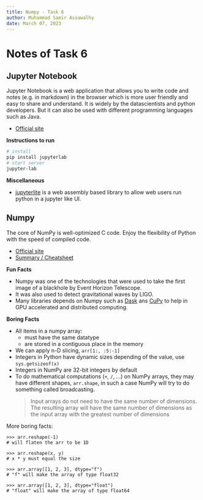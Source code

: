 ```yaml
---
title: Numpy - Task 6
author: Muhammad Samir Assawalhy
date: March 07, 2023
---
```


# Notes of Task 6

## Jupyter Notebook

Jupyter Notebook is a web application that allows you to write code and notes (e.g. in markdown) in the browser which is more user friendly and easy to share and understand. It is widely by the datascientists and python developers. But it can also be used with different programming languages such as Java.

- [Official site](https://jupyter.org/)

**Instructions to run**

~~~{.bash .number-lines}
# install
pip install jupyterlab
# start server
jupyter-lab
~~~

**Miscellaneous**

- [jupyterlite](https://github.com/jupyterlite/jupyterlite) is a web assembly based library to allow web users run python in a jupyter like UI.

## Numpy

The core of NumPy is well-optimized C code. Enjoy the flexibility of Python with the speed of compiled code.

- [Official site](https://numpy.org/)
- [Summary / Cheatsheet](https://drive.google.com/file/d/1NH7ttjnZTbdQEerff4rZW4XjY9uh2TNT/view)

**Fun Facts**

- Numpy was one of the technologies that were used to take the first image of a blackhole by Event Horizon Telescope.
- It was also used to detect gravitational waves by LIGO.
- Many libraries depends on Numpy such as [Dask](https://dask.org/) ans [CuPy](https://cupy.chainer.org/) to help in GPU accelerated and distributed computing.

**Boring Facts**

- All items in a numpy array:
  - must have the same datatype
  - are stored in a contiguous place in the memory
- We can apply n-D slicing, `arr[1:, :5:-1]`
- Integers in Python have dynamic sizes depending of the value, use `sys.getsizeof(x)`
- Integers in NumPy are 32-bit integers by default
- To do mathematical computations (`+`, `/`, ...) on NumPy arrays, they may have different shapes, `arr.shape`, in such a case NumPy will try to do something called broadcasting.
    > Input arrays do not need to have the same number of dimensions. The resulting array will have the same number of dimensions as the input array with the greatest number of dimensions

More boring facts:

```{.python .numberLines}
>>> arr.reshape(-1)
# will flaten the arr to be 1D

>>> arr.reshape(x, y)
# x * y must equal the size

>>> arr.array([1, 2, 3], dtype="f")
# "f" will make the array of type float32

>>> arr.array([1, 2, 3], dtype="float")
# "float" will make the array of type float64
```

